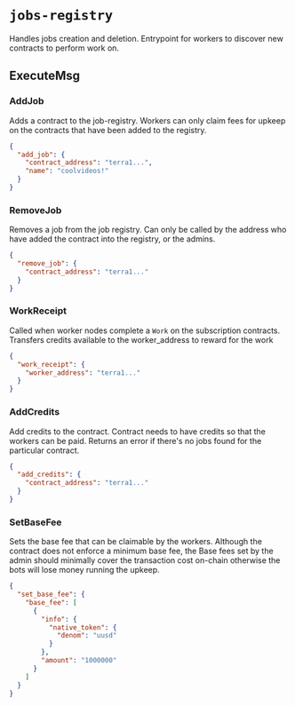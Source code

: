 # `jobs-registry`

Handles jobs creation and deletion. Entrypoint for workers to discover new contracts to perform work on.

## ExecuteMsg

### AddJob

Adds a contract to the job-registry. Workers can only claim fees for upkeep on the contracts that have been added to the registry.

```json
{
  "add_job": {
    "contract_address": "terra1...",
    "name": "coolvideos!"
  }
}
```

### RemoveJob

Removes a job from the job registry. Can only be called by the address who have added the contract into the registry, or the admins.

```json
{
  "remove_job": {
    "contract_address": "terra1..."
  }
}
```

### WorkReceipt

Called when worker nodes complete a `Work` on the subscription contracts. Transfers credits available to the worker_address to reward for the work

```json
{
  "work_receipt": {
    "worker_address": "terra1..."
  }
}
```

### AddCredits

Add credits to the contract. Contract needs to have credits so that the workers can be paid. Returns an error if there's no jobs found for the particular contract.

```json
{
  "add_credits": {
    "contract_address": "terra1..."
  }
}
```

### SetBaseFee

Sets the base fee that can be claimable by the workers. Although the contract does not enforce a minimum base fee, the Base fees set by the admin should minimally cover the transaction cost on-chain otherwise the bots will lose money running the upkeep.

```json
{
  "set_base_fee": {
    "base_fee": [
      {
        "info": {
          "native_token": {
            "denom": "uusd"
          }
        },
        "amount": "1000000"
      }
    ]
  }
}
```
